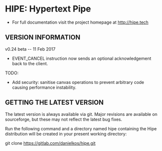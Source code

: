 HIPE: Hypertext Pipe
====================

* For full documentation visit the project homepage at http://hipe.tech


VERSION INFORMATION
-------------------

v0.24 beta -- 11 Feb 2017

- EVENT_CANCEL instruction now sends an optional acknowledgement back to the client.


TODO:

- Add security: sanitise canvas operations to prevent arbitrary code causing performance instability.



GETTING THE LATEST VERSION
--------------------------

The latest version is always available via git. Major revisions are available on sourceforge, but these may not reflect the latest bug fixes.

Run the following command and a directory named hipe containing the Hipe distribution will be created in your present working directory:


  git clone https://gitlab.com/danielkos/hipe.git


